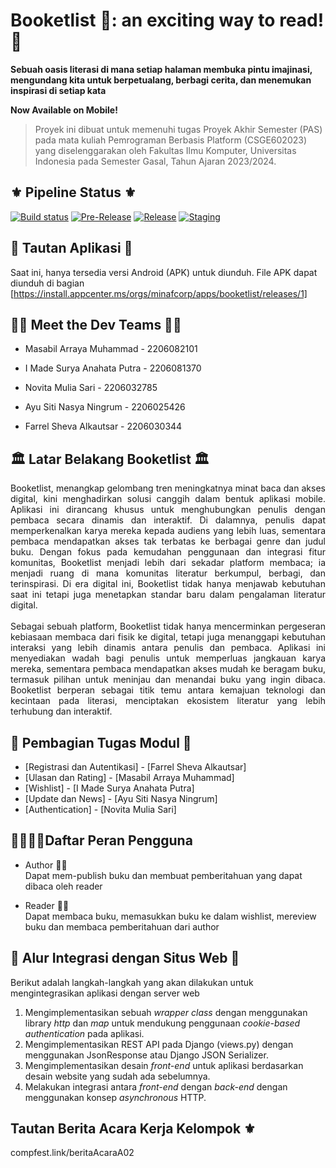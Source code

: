 # Booketlist 💐: an exciting way to read! 📖
**Sebuah oasis literasi di mana setiap halaman membuka pintu imajinasi, mengundang kita untuk berpetualang, berbagi cerita, dan menemukan inspirasi di setiap kata**

**Now Available on Mobile!**

> Proyek ini dibuat untuk memenuhi tugas Proyek Akhir Semester (PAS)
> pada mata kuliah Pemrograman Berbasis Platform (CSGE602023) yang
> diselenggarakan oleh Fakultas Ilmu Komputer, Universitas Indonesia
> pada Semester Gasal, Tahun Ajaran 2023/2024.

## ⚜️ Pipeline Status ⚜️
[![Build status](https://build.appcenter.ms/v0.1/apps/c9e25760-cbc0-4ce2-b800-fd6fb265831c/branches/main/badge)](https://appcenter.ms)
[![Pre-Release](https://github.com/MinafCorp/booketList-Mobile/actions/workflows/pre-release.yml/badge.svg)](https://github.com/MinafCorp/booketList-Mobile/actions/workflows/pre-release.yml)
[![Release](https://github.com/MinafCorp/booketList-Mobile/actions/workflows/release.yml/badge.svg)](https://github.com/MinafCorp/booketList-Mobile/actions/workflows/release.yml)
[![Staging](https://github.com/MinafCorp/booketList-Mobile/actions/workflows/staging.yml/badge.svg)](https://github.com/MinafCorp/booketList-Mobile/actions/workflows/staging.yml)

## 📱 Tautan Aplikasi 📱
Saat ini, hanya tersedia versi Android (APK) untuk diunduh. File APK dapat diunduh di bagian [https://install.appcenter.ms/orgs/minafcorp/apps/booketlist/releases/1]

## 👨‍💻 Meet the Dev Teams 👩‍💻

- Masabil Arraya Muhammad - 2206082101  

- I Made Surya Anahata Putra - 2206081370  

- Novita Mulia Sari - 2206032785  

- Ayu Siti Nasya Ningrum - 2206025426 

- Farrel Sheva Alkautsar - 2206030344 

## 🏛️ Latar Belakang Booketlist 🏛️
<div align="justify">
Booketlist, menangkap gelombang tren meningkatnya minat baca dan akses digital, kini menghadirkan solusi canggih dalam bentuk aplikasi mobile. Aplikasi ini dirancang khusus untuk menghubungkan penulis dengan pembaca secara dinamis dan interaktif. Di dalamnya, penulis dapat memperkenalkan karya mereka kepada audiens yang lebih luas, sementara pembaca mendapatkan akses tak terbatas ke berbagai genre dan judul buku. Dengan fokus pada kemudahan penggunaan dan integrasi fitur komunitas, Booketlist menjadi lebih dari sekadar platform membaca; ia menjadi ruang di mana komunitas literatur berkumpul, berbagi, dan terinspirasi. Di era digital ini, Booketlist tidak hanya menjawab kebutuhan saat ini tetapi juga menetapkan standar baru dalam pengalaman literatur digital.<br>
<br> 
Sebagai sebuah platform, Booketlist tidak hanya mencerminkan pergeseran kebiasaan membaca dari fisik ke digital, tetapi juga menanggapi kebutuhan interaksi yang lebih dinamis antara penulis dan pembaca. Aplikasi ini menyediakan wadah bagi penulis untuk memperluas jangkauan karya mereka, sementara pembaca mendapatkan akses mudah ke beragam buku, termasuk pilihan untuk meninjau dan menandai buku yang ingin dibaca. Booketlist berperan sebagai titik temu antara kemajuan teknologi dan kecintaan pada literasi, menciptakan ekosistem literatur yang lebih terhubung dan interaktif. 
</div>

## 📝 Pembagian Tugas Modul 📝
- [Registrasi dan Autentikasi] - [Farrel Sheva Alkautsar]
- [Ulasan dan Rating] - [Masabil Arraya Muhammad]
- [Wishlist] - [I Made Surya Anahata Putra]
- [Update dan News] - [Ayu Siti Nasya Ningrum]
- [Authentication] - [Novita Mulia Sari]

## 🧑‍💼🧑‍💼Daftar Peran Pengguna
- Author 🧑‍🏫 <br>
Dapat mem-publish buku dan membuat pemberitahuan yang dapat dibaca oleh reader 


- Reader 🧑‍💼<br>
Dapat membaca buku, memasukkan buku ke dalam wishlist, mereview buku dan membaca pemberitahuan dari author

## 💌 Alur Integrasi dengan Situs Web 💌
Berikut adalah langkah-langkah yang akan dilakukan untuk mengintegrasikan aplikasi dengan server web
1. Mengimplementasikan sebuah _wrapper class_ dengan menggunakan library _http_ dan _map_ untuk mendukung penggunaan _cookie-based authentication_ pada aplikasi.
2. Mengimplementasikan REST API pada Django (views.<area>py) dengan menggunakan JsonResponse atau Django JSON Serializer.
3. Mengimplementasikan desain _front-end_ untuk aplikasi berdasarkan desain website yang sudah ada sebelumnya.
4. Melakukan integrasi antara _front-end_ dengan _back-end_ dengan menggunakan konsep _asynchronous_ HTTP.


## Tautan Berita Acara Kerja Kelompok ⚜️
   compfest.link/beritaAcaraA02

